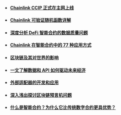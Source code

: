 - #### [Chainlink CCIP 正式在主网上线](https://mp.weixin.qq.com/s/cXo4kA8CrHNgECuotWBE4Q)
- #### [Chainlink 可验证随机函数详解](https://blog.chain.link/chainlink-vrf-on-chain-verifiable-randomness-zh/)
- #### [深度分析 DeFi 智能合约的数据质量问题](https://blog.chain.link/the-importance-of-data-quality-for-defi-zh/)
- #### [Chainlink 在智能合约中的 77 种应用方式](https://blog.chain.link/44-ways-to-enhance-your-smart-contract-with-chainlink-zh/)
- #### [区块链及其对世界的影响](https://blog.chain.link/what-is-a-blockchain-and-how-can-it-impact-the-world-cn/)
- #### [一文了解数据和 API 如何驱动未来经济](https://blog.chain.link/understanding-how-data-and-apis-power-next-generation-economies-zh/)
- #### [外部适配器的开发和应用](https://blog.chain.link/build-and-use-external-adapters-zh/)
- #### [深入浅出探讨区块链预言机问题](https://blog.chain.link/what-is-the-blockchain-oracle-problem-zh/)
- #### [什么是智能合约？为什么它比传统数字合约更具优势？](https://blog.chain.link/what-is-a-smart-contract-and-why-it-is-a-superior-form-of-digital-agreement-zh/)
